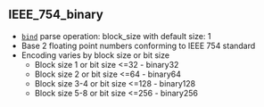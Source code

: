 ## IEEE_754_binary

- [`bind`](bind.md) parse operation: block_size with default size: 1
- Base 2 floating point numbers conforming to IEEE 754 standard
- Encoding varies by block size or bit size
  - Block size 1 or bit size <=32 - binary32
  - Block size 2 or bit size <=64 - binary64
  - Block size 3-4 or bit size <=128 - binary128
  - Block size 5-8 or bit size <=256 - binary256
